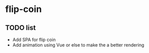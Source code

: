 # flip-coin

## TODO list

- Add SPA for flip coin
- Add animation using Vue or else to make the a better rendering
